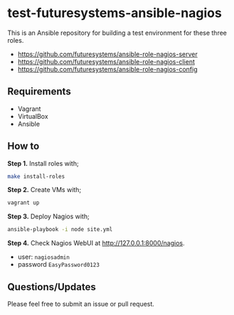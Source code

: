 test-futuresystems-ansible-nagios
=================================

This is an Ansible repository for building a test environment for these three roles.

* <https://github.com/futuresystems/ansible-role-nagios-server>
* <https://github.com/futuresystems/ansible-role-nagios-client>
* <https://github.com/futuresystems/ansible-role-nagios-config>

Requirements
------------
* Vagrant
* VirtualBox
* Ansible

How to
------

**Step 1.** Install roles with;

```bash
make install-roles
```

**Step 2.** Create VMs with;

```bash
vagrant up
```

**Step 3.** Deploy Nagios with;

```bash
ansible-playbook -i node site.yml
```

**Step 4.** Check Nagios WebUI at <http://127.0.0.1:8000/nagios>.

* user: `nagiosadmin`
* password `EasyPassword0123`

Questions/Updates
---------------------------

Please feel free to submit an issue or pull request.
